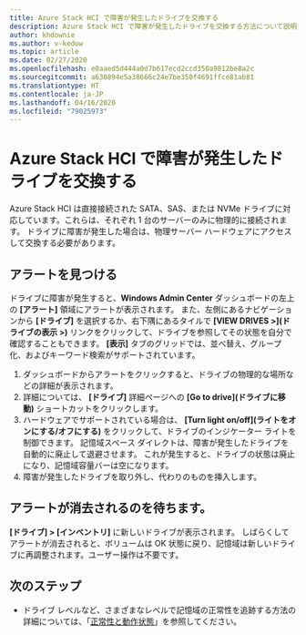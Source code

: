 ```yaml
---
title: Azure Stack HCI で障害が発生したドライブを交換する
description: Azure Stack HCI で障害が発生したドライブを交換する方法について説明します。
author: khdownie
ms.author: v-kedow
ms.topic: article
ms.date: 02/27/2020
ms.openlocfilehash: e0aaed5d444a0d7b617ecd2ccd350a9812be8a2c
ms.sourcegitcommit: a630894e5a38666c24e7be350f4691ffce81ab81
ms.translationtype: HT
ms.contentlocale: ja-JP
ms.lasthandoff: 04/16/2020
ms.locfileid: "79025973"
---
```

# <a name="replace-failed-drives-on-azure-stack-hci"></a>Azure Stack HCI で障害が発生したドライブを交換する

Azure Stack HCI は直接接続された SATA、SAS、または NVMe ドライブに対応しています。これらは、それぞれ 1 台のサーバーのみに物理的に接続されます。 ドライブに障害が発生した場合は、物理サーバー ハードウェアにアクセスして交換する必要があります。

## <a name="find-the-alert"></a>アラートを見つける
ドライブに障害が発生すると、**Windows Admin Center** ダッシュボードの左上の **[アラート]** 領域にアラートが表示されます。 また、左側にあるナビゲーションから **[ドライブ]** を選択するか、右下隅にあるタイルで **[VIEW DRIVES >]\(ドライブの表示 >\)** リンクをクリックして、ドライブを参照してその状態を自分で確認することもできます。 **[表示]** タブのグリッドでは、並べ替え、グループ化、およびキーワード検索がサポートされています。

1. ダッシュボードからアラートをクリックすると、ドライブの物理的な場所などの詳細が表示されます。
1. 詳細については、 **[ドライブ]** 詳細ページへの **[Go to drive]\(ドライブに移動\)** ショートカットをクリックします。
1. ハードウェアでサポートされている場合は、 **[Turn light on/off]\(ライトをオンにする/オフにする\)** をクリックして、ドライブのインジケーター ライトを制御できます。
   記憶域スペース ダイレクトは、障害が発生したドライブを自動的に廃止して退避させます。 これが発生すると、ドライブの状態は廃止になり、記憶域容量バーは空になります。
1. 障害が発生したドライブを取り外し、代わりのものを挿入します。

## <a name="wait-for-the-alert-to-clear"></a>アラートが消去されるのを待ちます。
**[ドライブ] > [インベントリ]** に新しいドライブが表示されます。 しばらくしてアラートが消去されると、ボリュームは OK 状態に戻り、記憶域は新しいドライブに再調整されます。ユーザー操作は不要です。

## <a name="next-steps"></a>次のステップ
-  ドライブ レベルなど、さまざまなレベルで記憶域の正常性を追跡する方法の詳細については、「[正常性と動作状態](/windows-server/storage/storage-spaces/storage-spaces-states)」を参照してください。
